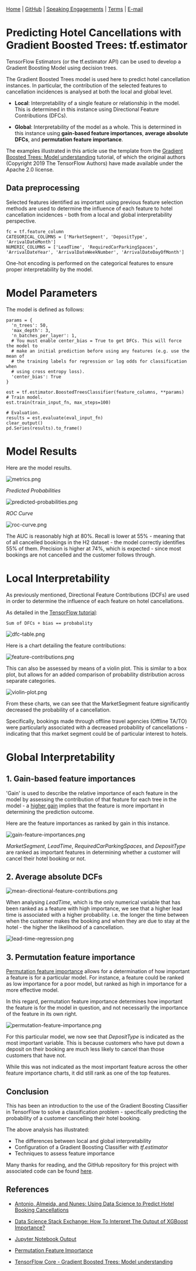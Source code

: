 [Home](https://mgcodesandstats.github.io/) |
[GitHub](https://github.com/mgcodesandstats) |
[Speaking Engagements](https://mgcodesandstats.github.io/speaking-engagements/) |
[Terms](https://mgcodesandstats.github.io/terms/) |
[E-mail](mailto:contact@michael-grogan.com)

# Predicting Hotel Cancellations with Gradient Boosted Trees: tf.estimator

TensorFlow Estimators (or the tf.estimator API) can be used to develop a Gradient Boosting Model using decision trees.

The Gradient Boosted Trees model is used here to predict hotel cancellation instances. In particular, the contribution of the selected features to cancellation incidences is analysed at both the local and global level.

- **Local**: Interpretability of a single feature or relationship in the model. This is determined in this instance using Directional Feature Contributions (DFCs).

- **Global**: Interpretability of the model as a whole. This is determined in this instance using **gain-based feature importances**, **average absolute DFCs**, and **permutation feature importance**.

The examples illustrated in this article use the template from the [Gradient Boosted Trees: Model understanding](https://www.tensorflow.org/tutorials/estimator/boosted_trees_model_understanding) tutorial, of which the original authors (Copyright 2019 The TensorFlow Authors) have made available under the Apache 2.0 license.

## Data preprocessing

Selected features identified as important using previous feature selection methods are used to determine the influence of each feature to hotel cancellation incidences - both from a local and global interpretability perspective.

```
fc = tf.feature_column
CATEGORICAL_COLUMNS = ['MarketSegment', 'DepositType', 'ArrivalDateMonth']
NUMERIC_COLUMNS = ['LeadTime', 'RequiredCarParkingSpaces', 'ArrivalDateYear', 'ArrivalDateWeekNumber', 'ArrivalDateDayOfMonth']
```

One-hot encoding is performed on the categorical features to ensure proper interpretability by the model.

# Model Parameters

The model is defined as follows:

```
params = {
  'n_trees': 50,
  'max_depth': 3,
  'n_batches_per_layer': 1,
  # You must enable center_bias = True to get DFCs. This will force the model to
  # make an initial prediction before using any features (e.g. use the mean of
  # the training labels for regression or log odds for classification when
  # using cross entropy loss).
  'center_bias': True
}

est = tf.estimator.BoostedTreesClassifier(feature_columns, **params)
# Train model.
est.train(train_input_fn, max_steps=100)

# Evaluation.
results = est.evaluate(eval_input_fn)
clear_output()
pd.Series(results).to_frame()
```

# Model Results

Here are the model results.

![metrics.png](metrics.png)

*Predicted Probabilities*

![predicted-probabilities.png](predicted-probabilities.png)

*ROC Curve*

![roc-curve.png](roc-curve.png)

The AUC is reasonably high at 80%. Recall is lower at 55% - meaning that of all cancelled bookings in the H2 dataset - the model correctly identifies 55% of them. Precision is higher at 74%, which is expected - since most bookings are not cancelled and the customer follows through.

# Local Interpretability

As previously mentioned, Directional Feature Contributions (DCFs) are used in order to determine the influence of each feature on hotel cancellations.

As detailed in the [TensorFlow tutorial](https://www.tensorflow.org/tutorials/estimator/boosted_trees_model_understanding):

```
Sum of DFCs + bias == probabality
```

![dfc-table.png](dfc-table.png)

Here is a chart detailing the feature contributions:

![feature-contributions.png](feature-contributions.png)

This can also be assessed by means of a violin plot. This is similar to a box plot, but allows for an added comparison of probability distribution across separate categories.

![violin-plot.png](violin-plot.png)

From these charts, we can see that the MarketSegment feature significantly decreased the probability of a cancellation.

Specifically, bookings made through offline travel agencies (Offline TA/TO) were particularly associated with a decreased probability of cancellations - indicating that this market segment could be of particular interest to hotels.

# Global Interpretability

## 1. Gain-based feature importances

'Gain' is used to describe the relative importance of each feature in the model by assessing the contribution of that feature for each tree in the model - a [higher gain](https://datascience.stackexchange.com/questions/12318/how-to-interpret-the-output-of-xgboost-importance) implies that the feature is more important in determining the prediction outcome.

Here are the feature importances as ranked by gain in this instance.

![gain-feature-importances.png](gain-feature-importances.png)

*MarketSegment*, *LeadTime*, *RequiredCarParkingSpaces*, and *DepositType* are ranked as important features in determining whether a customer will cancel their hotel booking or not.

## 2. Average absolute DCFs

![mean-directional-feature-contributions.png](mean-directional-feature-contributions.png)

When analysing *LeadTime*, which is the only numerical variable that has been ranked as a feature with high importance, we see that a higher lead time is associated with a higher probability. i.e. the longer the time between when the customer makes the booking and when they are due to stay at the hotel - the higher the likelihood of a cancellation.

![lead-time-regression.png](lead-time-regression.png)

## 3. Permutation feature importance

[Permutation feature importance](https://scikit-learn.org/stable/modules/permutation_importance.html) allows for a determination of how important a feature is for a particular model. For instance, a feature could be ranked as low importance for a poor model, but ranked as high in importance for a more effective model.

In this regard, permutation feature importance determines how important the feature is for the model in question, and not necessarily the importance of the feature in its own right.

![permutation-feature-importance.png](permutation-feature-importance.png)

For this particular model, we now see that *DepositType* is indicated as the most important variable. This is because customers who have put down a deposit on their booking are much less likely to cancel than those customers that have not. 

While this was not indicated as the most important feature across the other feature importance charts, it did still rank as one of the top features.

## Conclusion

This has been an introduction to the use of the Gradient Boosting Classifier in TensorFlow to solve a classification problem - specifically predicting the probability of a customer cancelling their hotel booking.

The above analysis has illustrated:

- The differences between local and global interpretability
- Configuration of a Gradient Boosting Classifier with *tf.estimator*
- Techniques to assess feature importance

Many thanks for reading, and the GitHub repository for this project with associated code can be found [here](https://github.com/MGCodesandStats/hotel-modelling).

## References

- [Antonio, Almeida, and Nunes: Using Data Science to Predict Hotel Booking Cancellations](https://www.researchgate.net/publication/309379684_Using_Data_Science_to_Predict_Hotel_Booking_Cancellations)

- [Data Science Stack Exchange: How To Interpret The Output of XGBoost Importance?](https://datascience.stackexchange.com/questions/12318/how-to-interpret-the-output-of-xgboost-importance)

- [Jupyter Notebook Output](https://github.com/MGCodesandStats/hotel-modelling/tree/master/notebooks%20and%20datasets/tensorflow/tf-estimator)

- [Permutation Feature Importance](https://scikit-learn.org/stable/modules/permutation_importance.html)

- [TensorFlow Core - Gradient Boosted Trees: Model understanding](https://www.tensorflow.org/tutorials/estimator/boosted_trees_model_understanding)
